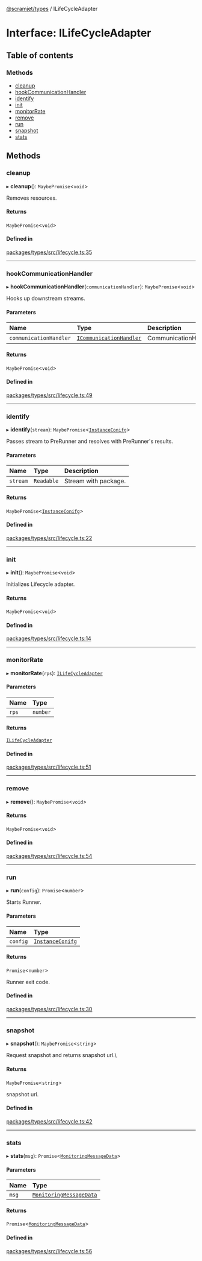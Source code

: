 [@scramjet/types](../README.md) / ILifeCycleAdapter

# Interface: ILifeCycleAdapter

## Table of contents

### Methods

- [cleanup](ilifecycleadapter.md#cleanup)
- [hookCommunicationHandler](ilifecycleadapter.md#hookcommunicationhandler)
- [identify](ilifecycleadapter.md#identify)
- [init](ilifecycleadapter.md#init)
- [monitorRate](ilifecycleadapter.md#monitorrate)
- [remove](ilifecycleadapter.md#remove)
- [run](ilifecycleadapter.md#run)
- [snapshot](ilifecycleadapter.md#snapshot)
- [stats](ilifecycleadapter.md#stats)

## Methods

### cleanup

▸ **cleanup**(): `MaybePromise`<`void`\>

Removes resources.

#### Returns

`MaybePromise`<`void`\>

#### Defined in

[packages/types/src/lifecycle.ts:35](https://github.com/scramjetorg/transform-hub/blob/HEAD/packages/types/src/lifecycle.ts#L35)

___

### hookCommunicationHandler

▸ **hookCommunicationHandler**(`communicationHandler`): `MaybePromise`<`void`\>

Hooks up downstream streams.

#### Parameters

| Name | Type | Description |
| :------ | :------ | :------ |
| `communicationHandler` | [`ICommunicationHandler`](icommunicationhandler.md) | CommunicationHandler |

#### Returns

`MaybePromise`<`void`\>

#### Defined in

[packages/types/src/lifecycle.ts:49](https://github.com/scramjetorg/transform-hub/blob/HEAD/packages/types/src/lifecycle.ts#L49)

___

### identify

▸ **identify**(`stream`): `MaybePromise`<[`InstanceConifg`](../README.md#instanceconifg)\>

Passes stream to PreRunner and resolves with PreRunner's results.

#### Parameters

| Name | Type | Description |
| :------ | :------ | :------ |
| `stream` | `Readable` | Stream with package. |

#### Returns

`MaybePromise`<[`InstanceConifg`](../README.md#instanceconifg)\>

#### Defined in

[packages/types/src/lifecycle.ts:22](https://github.com/scramjetorg/transform-hub/blob/HEAD/packages/types/src/lifecycle.ts#L22)

___

### init

▸ **init**(): `MaybePromise`<`void`\>

Initializes Lifecycle adapter.

#### Returns

`MaybePromise`<`void`\>

#### Defined in

[packages/types/src/lifecycle.ts:14](https://github.com/scramjetorg/transform-hub/blob/HEAD/packages/types/src/lifecycle.ts#L14)

___

### monitorRate

▸ **monitorRate**(`rps`): [`ILifeCycleAdapter`](ilifecycleadapter.md)

#### Parameters

| Name | Type |
| :------ | :------ |
| `rps` | `number` |

#### Returns

[`ILifeCycleAdapter`](ilifecycleadapter.md)

#### Defined in

[packages/types/src/lifecycle.ts:51](https://github.com/scramjetorg/transform-hub/blob/HEAD/packages/types/src/lifecycle.ts#L51)

___

### remove

▸ **remove**(): `MaybePromise`<`void`\>

#### Returns

`MaybePromise`<`void`\>

#### Defined in

[packages/types/src/lifecycle.ts:54](https://github.com/scramjetorg/transform-hub/blob/HEAD/packages/types/src/lifecycle.ts#L54)

___

### run

▸ **run**(`config`): `Promise`<`number`\>

Starts Runner.

#### Parameters

| Name | Type |
| :------ | :------ |
| `config` | [`InstanceConifg`](../README.md#instanceconifg) |

#### Returns

`Promise`<`number`\>

Runner exit code.

#### Defined in

[packages/types/src/lifecycle.ts:30](https://github.com/scramjetorg/transform-hub/blob/HEAD/packages/types/src/lifecycle.ts#L30)

___

### snapshot

▸ **snapshot**(): `MaybePromise`<`string`\>

Request snapshot and returns snapshot url.\

#### Returns

`MaybePromise`<`string`\>

snapshot url.

#### Defined in

[packages/types/src/lifecycle.ts:42](https://github.com/scramjetorg/transform-hub/blob/HEAD/packages/types/src/lifecycle.ts#L42)

___

### stats

▸ **stats**(`msg`): `Promise`<[`MonitoringMessageData`](../README.md#monitoringmessagedata)\>

#### Parameters

| Name | Type |
| :------ | :------ |
| `msg` | [`MonitoringMessageData`](../README.md#monitoringmessagedata) |

#### Returns

`Promise`<[`MonitoringMessageData`](../README.md#monitoringmessagedata)\>

#### Defined in

[packages/types/src/lifecycle.ts:56](https://github.com/scramjetorg/transform-hub/blob/HEAD/packages/types/src/lifecycle.ts#L56)
